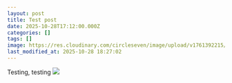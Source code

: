 ```yaml
---
layout: post
title: Test post
date: 2025-10-28T17:12:00.000Z
categories: []
tags: []
image: https://res.cloudinary.com/circleseven/image/upload/v1761392215/sun-nation/Screenshot-2023-03-05-163653.png
last_modified_at: 2025-10-28 18:27:02
---
```


Testing, testing
![](https://res.cloudinary.com/circleseven/image/upload/v1761392216/sun-nation/5139654930_c04bb0ac7c_k.jpg)